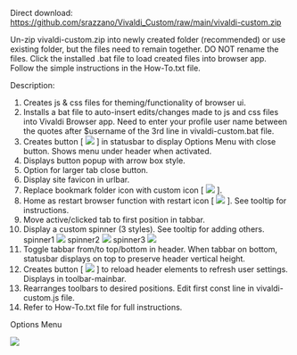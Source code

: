 Direct download: https://github.com/srazzano/Vivaldi_Custom/raw/main/vivaldi-custom.zip

Un-zip vivaldi-custom.zip into newly created folder (recommended) or use existing folder, but the files need to remain together. DO NOT rename the files. Click the installed .bat file to load created files into browser app. Follow the simple instructions in the How-To.txt file.

Description:
1. Creates js & css files for theming/functionality of browser ui.
2. Installs a bat file to auto-insert edits/changes made to js and css files into Vivaldi Browser app. Need to enter your profile user name between the quotes after $username of the 3rd line in vivaldi-custom.bat file.
3. Creates button [ <img src="https://github.com/srazzano/Images/blob/master/optionsMenuButton.png"/> ] in statusbar to display Options Menu with close button. Shows menu under header when activated.
4. Displays button popup with arrow box style.
5. Option for larger tab close button.
6. Display site favicon in urlbar.
7. Replace bookmark folder icon with custom icon [ <img src="https://github.com/srazzano/Images/blob/master/folderIcon.png"/> ].
8. Home as restart browser function with restart icon [ <img src="https://github.com/srazzano/Images/blob/master/restartIcon.png"/> ]. See tooltip for instructions.
9. Move active/clicked tab to first position in tabbar.
10. Display a custom spinner (3 styles). See tooltip for adding others. spinner1 <img src="https://github.com/srazzano/Images/blob/master/spinner1.png"/> spinner2 <img src="https://github.com/srazzano/Images/blob/master/spinner2.gif"/> spinner3 <img src="https://github.com/srazzano/Images/blob/master/spinner3.gif"/>
11. Toggle tabbar from/to top/bottom in header. When tabbar on bottom, statusbar displays on top to preserve header vertical height.
12. Creates button [ <img src="https://github.com/srazzano/Images/blob/master/reloadHeader.png"/> ] to reload header elements to refresh user settings. Displays in toolbar-mainbar.
13. Rearranges toolbars to desired positions. Edit first const line in vivaldi-custom.js file.
14. Refer to How-To.txt file for full instructions.

Options Menu

<img src="https://github.com/srazzano/Images/blob/master/optionsMenu.png"/>
